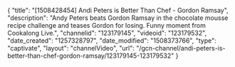 {
    "title": "[1508428454] Andi Peters is Better Than Chef - Gordon Ramsay",
    "description": "Andy Peters beats Gordon Ramsay in the chocolate mousse recipe challenge and teases Gordon for losing. Funny moment from Cookalong Live.",
    "channelid": "123179145",
    "videoid": "123179532",
    "date_created": "1257328797",
    "date_modified": "1508373766",
    "type": "captivate",
    "layout": "channelVideo",
    "url": "\/gcn-channel\/andi-peters-is-better-than-chef-gordon-ramsay\/123179145-123179532"
}
